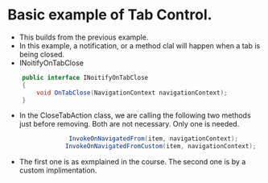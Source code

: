 # Basic example of Tab Control. 
- This builds from the previous example. 
- In this example, a notification, or a method clal will happen when a tab is being closed. 
- INoitifyOnTabClose
```cs
    public interface INoitifyOnTabClose
    {
        void OnTabClose(NavigationContext navigationContext);
    }

```

- In the CloseTabAction class, we are calling the following two methods just before removing. Both are not necessary. Only one is needed.
  
```cs
                 InvokeOnNavigatedFrom(item, navigationContext);
                InvokeOnNavigatedFromCustom(item, navigationContext);
```

- The first one is as exmplained in the course. The second one is by a custom implimentation. 